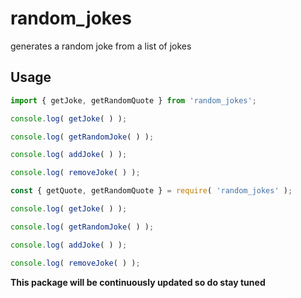 # random_jokes

generates a random joke from a list of jokes 


## Usage

```ts
import { getJoke, getRandomQuote } from 'random_jokes';

console.log( getJoke( ) );

console.log( getRandomJoke( ) );

console.log( addJoke( ) );

console.log( removeJoke( ) );
```

```ts
const { getQuote, getRandomQuote } = require( 'random_jokes' );

console.log( getJoke( ) );

console.log( getRandomJoke( ) );

console.log( addJoke( ) );

console.log( removeJoke( ) );
```

**This package will be continuously updated so do stay tuned**